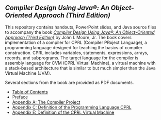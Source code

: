 ## *Compiler Design Using Java&reg;: An Object-Oriented Approach (Third Edition)*
This repository contains handouts, PowerPoint slides, and Java source files to accompany the book
[*Compiler Design Using Java&reg;: An Object-Oriented Approach (Third Edition)*](https://www.amazon.com/Compiler-Design-Using-Java-Object-Oriented/dp/1734139129/)
by John I. Moore, Jr.  The book covers implementation of a compiler for CPRL (Compiler PRoject Language),
a programming language designed for teaching the basics of compiler construction.  CPRL includes
variables, statements, expressions, arrays, records, and subprograms.  The target language for the
compiler is assembly language for CVM (CPRL Virtual Machine), a virtual machine with a stack-based
architecture that is similar to but much simpler than the Java Virtual Machine (JVM).

Several sections from the book are provided as PDF documents.
* [Table of Contents](https://docs.google.com/viewer?url=https://raw.githubusercontent.com/SoftMoore/CPRL-Java-3rd/main/Book/TOC.pdf)
* [Preface](https://docs.google.com/viewer?url=https://raw.githubusercontent.com/SoftMoore/CPRL-Java-3rd/main/Book/Preface.pdf)
* [Appendix A: The Compiler Project](https://docs.google.com/viewer?url=https://raw.githubusercontent.com/SoftMoore/CPRL-Java-3rd/main/Book/AppendixA.pdf)
* [Appendix C: Definition of the Programming Language CPRL](https://docs.google.com/viewer?url=https://raw.githubusercontent.com/SoftMoore/CPRL-Java-3rd/main/Book/AppendixC.pdf)
* [Appendix E: Definition of the CPRL Virtual Machine](https://docs.google.com/viewer?url=https://raw.githubusercontent.com/SoftMoore/CPRL-Java-3rd/main/Book/AppendixE.pdf)
